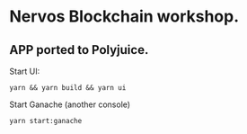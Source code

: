 # Nervos Blockchain workshop. 
## APP ported to Polyjuice.

Start UI:

```
yarn && yarn build && yarn ui
```

Start Ganache (another console)
```
yarn start:ganache
```
